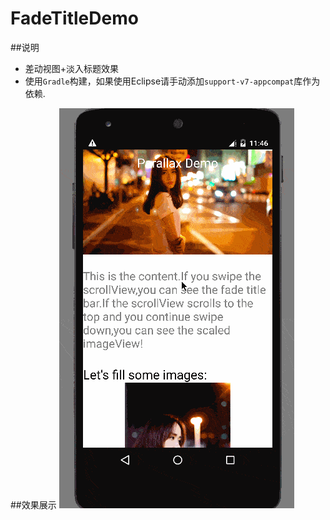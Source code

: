 # FadeTitleDemo
##说明
 * 差动视图+淡入标题效果
 * 使用`Gradle`构建，如果使用Eclipse请手动添加`support-v7-appcompat`库作为依赖.

##效果展示
![demo](demo.gif)

